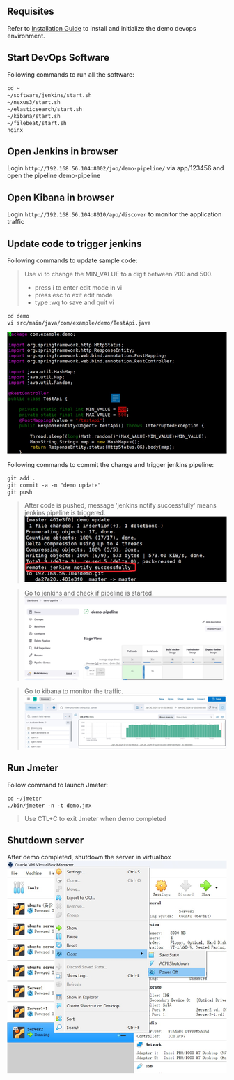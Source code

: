 
## Requisites
Refer to [Installation Guide](Installation.md) to install and initialize the demo devops environment.


## Start DevOps Software
Following commands to run all the software:
```
cd ~
~/software/jenkins/start.sh
~/nexus3/start.sh
~/elasticsearch/start.sh
~/kibana/start.sh
~/filebeat/start.sh
nginx
```

## Open Jenkins in browser
Login ```http://192.168.56.104:8002/job/demo-pipeline/``` via app/123456 and open the pipeline demo-pipeline

## Open Kibana in browser
Login ```http://192.168.56.104:8010/app/discover``` to monitor the application traffic

## Update code to trigger jenkins
Following commands to update sample code:
> Use vi to change the MIN_VALUE to a digit between 200 and 500.   
> - press i to enter edit mode in vi    
> - press esc to exit edit mode   
> - type :wq to save and quit vi  
```
cd demo
vi src/main/java/com/example/demo/TestApi.java 
```
![](./assets/Code-1.jpg)

Following commands to commit the change and trigger jenkins pipeline:
```
git add .
git commit -a -m "demo update"
git push 
```
> After code is pushed, message 'jenkins notify successfully' means jenkins pipeline is triggered.
![](./assets/Code-2.jpg)

> Go to jenkins and check if pipeline is started.
![](./assets/Pipeline-1.jpg)

> Go to kibana to monitor the traffic.
![](./assets/Traffic-1.jpg)


## Run Jmeter
Follow command to launch Jmeter:
```
cd ~/jmeter
./bin/jmeter -n -t demo.jmx 
```
> Use CTL+C to exit Jmeter when demo completed

## Shutdown server
After demo completed, shutdown the server in virtualbox
![](./assets/Shutdown.jpg)
